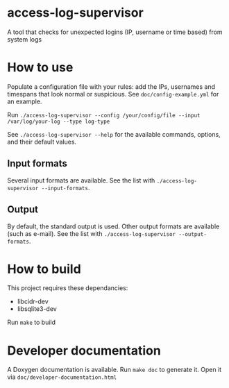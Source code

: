 # access-log-supervisor
A tool that checks for unexpected logins (IP, username or time based) from system logs

# How to use
Populate a configuration file with your rules: add the IPs, usernames and timespans that look normal or suspicious. See `doc/config-example.yml` for an example.

Run `./access-log-supervisor --config /your/config/file --input /var/log/your-log --type log-type`

See `./access-log-supervisor --help` for the available commands, options, and their default values.

## Input formats
Several input formats are available. See the list with `./access-log-supervisor --input-formats`.

## Output
By default, the standard output is used.
Other output formats are available (such as e-mail). See the list with `./access-log-supervisor --output-formats`.

# How to build
This project requires these dependancies:
* libcidr-dev
* libsqlite3-dev

Run `make` to build

# Developer documentation
A Doxygen documentation is available. Run `make doc` to generate it. Open it via `doc/developer-documentation.html`
